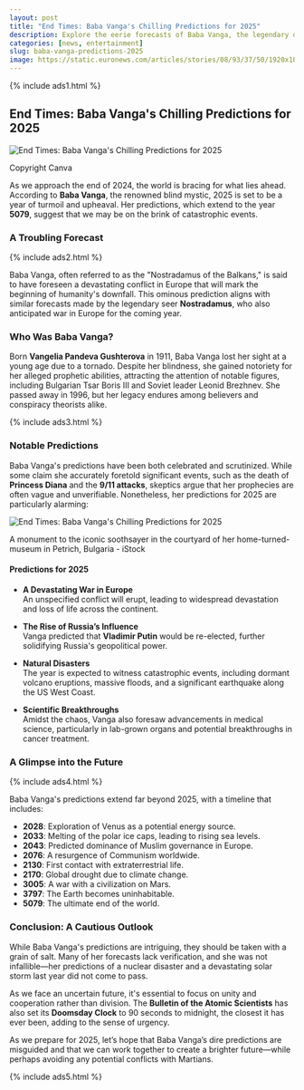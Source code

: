 ```yaml
---
layout: post
title: "End Times: Baba Vanga's Chilling Predictions for 2025"
description: Explore the eerie forecasts of Baba Vanga, the legendary oracle, as she predicts a tumultuous 2025 filled with conflict and natural disasters.
categories: [news, entertainment]
slug: baba-vanga-predictions-2025
image: https://static.euronews.com/articles/stories/08/93/37/50/1920x1080_cmsv2_d25b8a2b-76b2-5465-bc1b-659021e09229-8933750.jpg
---
```


{% include ads1.html %}

## End Times: Baba Vanga's Chilling Predictions for 2025

![End Times: Baba Vanga's Chilling Predictions for 2025](https://static.euronews.com/articles/stories/08/93/37/50/1920x1080_cmsv2_d25b8a2b-76b2-5465-bc1b-659021e09229-8933750.jpg "End Times: Baba Vanga's Chilling Predictions for 2025")
<figcaption>Copyright Canva</figcaption> 

As we approach the end of 2024, the world is bracing for what lies ahead. According to **Baba Vanga**, the renowned blind mystic, 2025 is set to be a year of turmoil and upheaval. Her predictions, which extend to the year **5079**, suggest that we may be on the brink of catastrophic events.

### A Troubling Forecast

{% include ads2.html %}

Baba Vanga, often referred to as the "Nostradamus of the Balkans," is said to have foreseen a devastating conflict in Europe that will mark the beginning of humanity's downfall. This ominous prediction aligns with similar forecasts made by the legendary seer **Nostradamus**, who also anticipated war in Europe for the coming year.

### Who Was Baba Vanga?

Born **Vangelia Pandeva Gushterova** in 1911, Baba Vanga lost her sight at a young age due to a tornado. Despite her blindness, she gained notoriety for her alleged prophetic abilities, attracting the attention of notable figures, including Bulgarian Tsar Boris III and Soviet leader Leonid Brezhnev. She passed away in 1996, but her legacy endures among believers and conspiracy theorists alike.

{% include ads3.html %}

### Notable Predictions

Baba Vanga's predictions have been both celebrated and scrutinized. While some claim she accurately foretold significant events, such as the death of **Princess Diana** and the **9/11 attacks**, skeptics argue that her prophecies are often vague and unverifiable. Nonetheless, her predictions for 2025 are particularly alarming:

![End Times: Baba Vanga's Chilling Predictions for 2025](https://static.euronews.com/articles/stories/08/93/37/50/750x422_cmsv2_cd4b68d6-2331-56a0-a485-1b4a7a941966-8933750.jpg "End Times: Baba Vanga's Chilling Predictions for 2025")
<figcaption>A monument to the iconic soothsayer in the courtyard of her home-turned-museum in Petrich, Bulgaria - iStock</figcaption> 

#### Predictions for 2025

- **A Devastating War in Europe**  
  An unspecified conflict will erupt, leading to widespread devastation and loss of life across the continent.

- **The Rise of Russia’s Influence**  
  Vanga predicted that **Vladimir Putin** would be re-elected, further solidifying Russia's geopolitical power.

- **Natural Disasters**  
  The year is expected to witness catastrophic events, including dormant volcano eruptions, massive floods, and a significant earthquake along the US West Coast.

- **Scientific Breakthroughs**  
  Amidst the chaos, Vanga also foresaw advancements in medical science, particularly in lab-grown organs and potential breakthroughs in cancer treatment.

### A Glimpse into the Future

{% include ads4.html %}

Baba Vanga's predictions extend far beyond 2025, with a timeline that includes:

- **2028**: Exploration of Venus as a potential energy source.
- **2033**: Melting of the polar ice caps, leading to rising sea levels.
- **2043**: Predicted dominance of Muslim governance in Europe.
- **2076**: A resurgence of Communism worldwide.
- **2130**: First contact with extraterrestrial life.
- **2170**: Global drought due to climate change.
- **3005**: A war with a civilization on Mars.
- **3797**: The Earth becomes uninhabitable.
- **5079**: The ultimate end of the world.

### Conclusion: A Cautious Outlook

While Baba Vanga's predictions are intriguing, they should be taken with a grain of salt. Many of her forecasts lack verification, and she was not infallible—her predictions of a nuclear disaster and a devastating solar storm last year did not come to pass.

As we face an uncertain future, it's essential to focus on unity and cooperation rather than division. The **Bulletin of the Atomic Scientists** has also set its **Doomsday Clock** to 90 seconds to midnight, the closest it has ever been, adding to the sense of urgency.

As we prepare for 2025, let’s hope that Baba Vanga’s dire predictions are misguided and that we can work together to create a brighter future—while perhaps avoiding any potential conflicts with Martians.

{% include ads5.html %}
